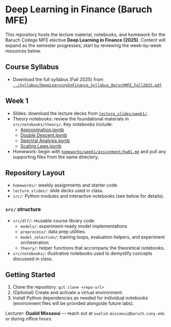 # Deep Learning in Finance (Baruch MFE)

This repository hosts the lecture material, notebooks, and homework for the Baruch College MFE elective **Deep Learning in Finance (2025)**. Content will expand as the semester progresses; start by reviewing the week-by-week resources below.

## Course Syllabus
- Download the full syllabus (Fall 2025) from [`../Syllabus/DeepLearningInFinance_Syllabus_BaruchMFE_Fall2025.pdf`](../Syllabus/DeepLearningInFinance_Syllabus_BaruchMFE_Fall2025.pdf).

## Week 1
- Slides: download the lecture decks from [`lecture_slides/week1/`](lecture_slides/week1/).
- Theory notebooks: review the foundational materials in `src/notebooks/theory/`. Key notebooks include:
  - [Approximation.ipynb](src/notebooks/theory/approximation.ipynb)
  - [Double Descent.ipynb](src/notebooks/theory/double_descent.ipynb)
  - [Spectral Analysis.ipynb](src/notebooks/theory/spectral_analysis.ipynb)
  - [Scaling Laws.ipynb](src/notebooks/theory/scaling_laws.ipynb)  
- Homework: begin with [`homeworks/week1/assignment/hw01.md`](homeworks/week1/assignment/hw01.md) and pull any supporting files from the same directory.

## Repository Layout
- `homeworks/`: weekly assignments and starter code.
- `lecture_slides/`: slide decks used in class.
- `src/`: Python modules and interactive notebooks (see below for details).

### `src/` structure
- `src/dlf/`: reusable course library code.
  - `models/`: experiment-ready model implementations  
  - `preprocess/`: data prep utilities.
  - `model_selection/`: training loops, evaluation helpers, and experiment orchestration.
  - `theory/`: helper functions that accompany the theoretical notebooks.
- `src/notebooks/`: illustrative notebooks used to demystify concepts discussed in class.

## Getting Started
1. Clone the repository: `git clone <repo-url>`
2. (Optional) Create and activate a virtual environment.
3. Install Python dependencies as needed for individual notebooks (environment files will be provided alongside future labs).

Lecturer: **Oualid Missaoui** — reach out at `oualid.missaoui@baruch.cuny.edu` or during office hours.
